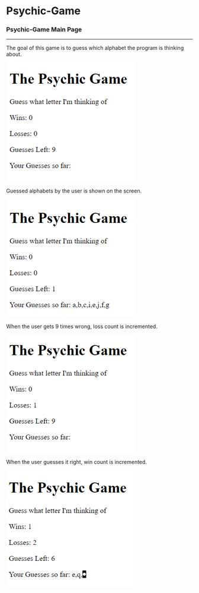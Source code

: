 # Psychic-Game

### Psychic-Game Main Page
***

The goal of this game is to guess which alphabet the program is thinking about.

![Psychic Game - Main Page](assets/images/main_page.png)

Guessed alphabets by the user is shown on the screen.

![Psychic Game - Guessing](assets/images/guessing.png)

When the user gets 9 times wrong, loss count is incremented.

![Psychic Game - Lost](assets/images/lost.png)

When the user guesses it right, win count is incremented.

![Psychic Game - Won](assets/images/won.png)